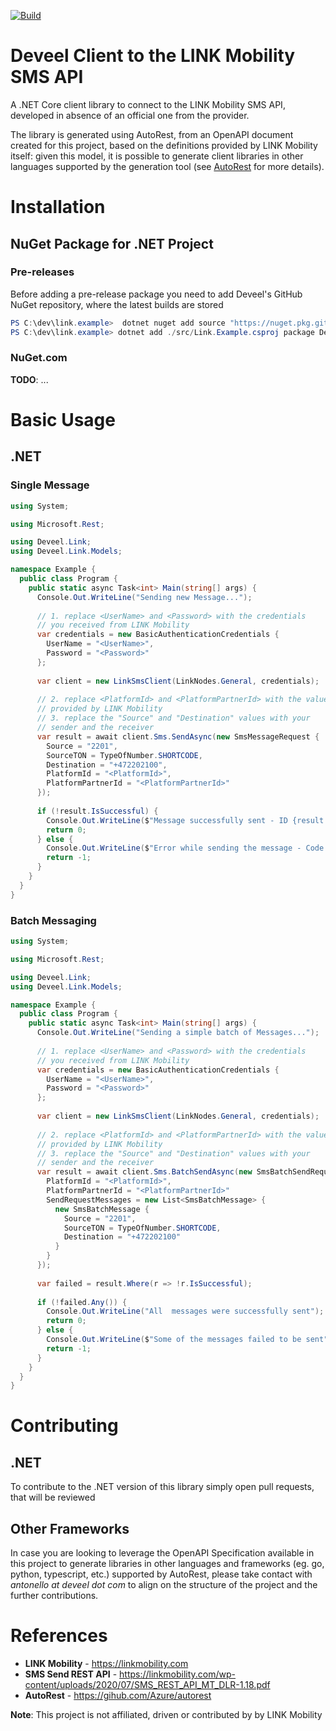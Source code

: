 [![Build](https://github.com/deveel/deveel.lm.client/actions/workflows/lm-client-cd.yml/badge.svg)](https://github.com/deveel/deveel.lm.client/actions/workflows/lm-client-cd.yml)

# Deveel Client to the LINK Mobility SMS API
A .NET Core client library to connect to the LINK Mobility SMS API, developed in absence of an official one from the provider.

The library is generated using AutoRest, from an OpenAPI document created for this project, based on the definitions provided by LINK Mobility itself: given this model, it is possible to generate client libraries in other languages supported by the generation tool (see [AutoRest](https://github.com/Azure/autorest) for more details).

# Installation

## NuGet Package for .NET Project

### Pre-releases

Before adding a pre-release package you need to add Deveel's GitHub NuGet repository, where the latest builds are stored  

``` powershell
PS C:\dev\link.example>  dotnet nuget add source "https://nuget.pkg.github.com/deveel/index.json" -n "Deveel NuGet"
PS C:\dev\link.example> dotnet add ./src/Link.Example.csproj package Deveel.Link.Client --prerelease
```

### NuGet.com

**TODO**: ...

# Basic Usage

## .NET

### Single Message

``` csharp
using System;

using Microsoft.Rest;

using Deveel.Link;
using Deveel.Link.Models;

namespace Example {
  public class Program {
    public static async Task<int> Main(string[] args) {
      Console.Out.WriteLine("Sending new Message...");
    
      // 1. replace <UserName> and <Password> with the credentials
      // you received from LINK Mobility
      var credentials = new BasicAuthenticationCredentials {
        UserName = "<UserName>",
        Password = "<Password>"
      };
      
      var client = new LinkSmsClient(LinkNodes.General, credentials);
      
      // 2. replace <PlatformId> and <PlatformPartnerId> with the values
      // provided by LINK Mobility
      // 3. replace the "Source" and "Destination" values with your
      // sender and the receiver
      var result = await client.Sms.SendAsync(new SmsMessageRequest {
        Source = "2201",
        SourceTON = TypeOfNumber.SHORTCODE,
        Destination = "+472202100",
        PlatformId = "<PlatformId>",
        PlatformPartnerId = "<PlatformPartnerId>"
      });
      
      if (!result.IsSuccessful) {
        Console.Out.WriteLine($"Message successfully sent - ID {result.MessageId}");
        return 0;
      } else {
        Console.Out.WriteLine($"Error while sending the message - Code {result.ResultCode}");
        return -1;
      }
    }
  }
}

```

### Batch Messaging


``` csharp
using System;

using Microsoft.Rest;

using Deveel.Link;
using Deveel.Link.Models;

namespace Example {
  public class Program {
    public static async Task<int> Main(string[] args) {
      Console.Out.WriteLine("Sending a simple batch of Messages...");
    
      // 1. replace <UserName> and <Password> with the credentials
      // you received from LINK Mobility
      var credentials = new BasicAuthenticationCredentials {
        UserName = "<UserName>",
        Password = "<Password>"
      };
      
      var client = new LinkSmsClient(LinkNodes.General, credentials);
      
      // 2. replace <PlatformId> and <PlatformPartnerId> with the values
      // provided by LINK Mobility
      // 3. replace the "Source" and "Destination" values with your
      // sender and the receiver
      var result = await client.Sms.BatchSendAsync(new SmsBatchSendRequest {
        PlatformId = "<PlatformId>",
        PlatformPartnerId = "<PlatformPartnerId>"
        SendRequestMessages = new List<SmsBatchMessage> {
          new SmsBatchMessage {
            Source = "2201",
            SourceTON = TypeOfNumber.SHORTCODE,
            Destination = "+472202100"
          }
        }
      });
      
      var failed = result.Where(r => !r.IsSuccessful);
      
      if (!failed.Any()) {
        Console.Out.WriteLine("All  messages were successfully sent");
        return 0;
      } else {
        Console.Out.WriteLine($"Some of the messages failed to be sent");
        return -1;
      }
    }
  }
}

```


# Contributing

## .NET

To contribute to the .NET version of this library simply open pull requests, that will be reviewed

## Other Frameworks

In case you are looking to leverage the OpenAPI Specification available in this project to generate libraries in other languages and frameworks (eg. go, python, typescript, etc.) supported by AutoRest, please take contact with _antonello at deveel dot com_ to align on the structure of the project and the further contributions.

# References

- **LINK Mobility** - https://linkmobility.com
- **SMS Send REST API** - https://linkmobility.com/wp-content/uploads/2020/07/SMS_REST_API_MT_DLR-1.18.pdf
- **AutoRest** - https://gihub.com/Azure/autorest



**Note**: This project is not affiliated, driven or contributed by by LINK Mobility
